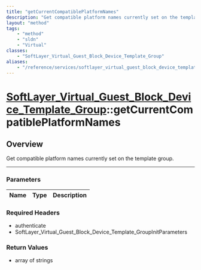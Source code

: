 ```yaml
---
title: "getCurrentCompatiblePlatformNames"
description: "Get compatible platform names currently set on the template group."
layout: "method"
tags:
    - "method"
    - "sldn"
    - "Virtual"
classes:
    - "SoftLayer_Virtual_Guest_Block_Device_Template_Group"
aliases:
    - "/reference/services/softlayer_virtual_guest_block_device_template_group/getCurrentCompatiblePlatformNames"
---
```

# [SoftLayer_Virtual_Guest_Block_Device_Template_Group](/reference/services/SoftLayer_Virtual_Guest_Block_Device_Template_Group)::getCurrentCompatiblePlatformNames





## Overview 
Get compatible platform names currently set on the template group. 

-----

### Parameters 
|Name | Type | Description |
| --- | --- | --- |


### Required Headers
* authenticate
* SoftLayer_Virtual_Guest_Block_Device_Template_GroupInitParameters


### Return Values
* array of strings




